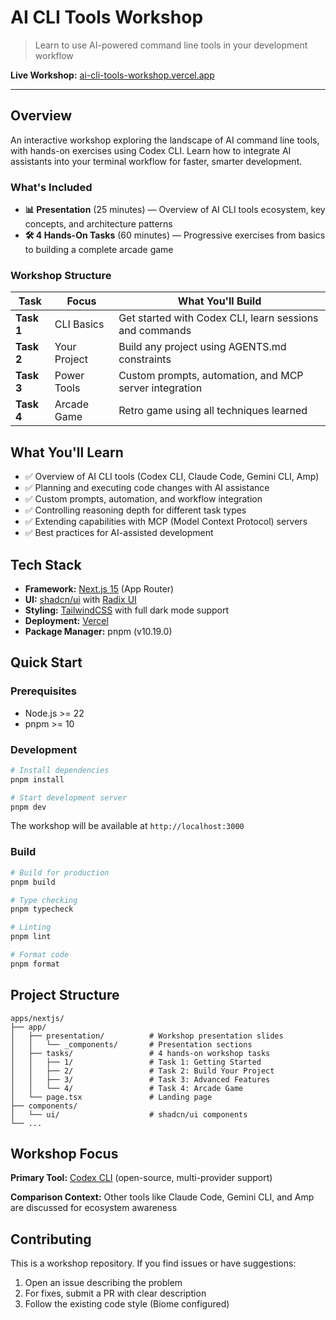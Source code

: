 # AI CLI Tools Workshop

> Learn to use AI-powered command line tools in your development workflow

**Live Workshop:** [ai-cli-tools-workshop.vercel.app](https://ai-cli-tools-workshop.vercel.app)

---

## Overview

An interactive workshop exploring the landscape of AI command line tools, with hands-on exercises using Codex CLI. Learn how to integrate AI assistants into your terminal workflow for faster, smarter development.

### What's Included

- **📊 Presentation** (25 minutes) — Overview of AI CLI tools ecosystem, key concepts, and architecture patterns
- **🛠️ 4 Hands-On Tasks** (60 minutes) — Progressive exercises from basics to building a complete arcade game

### Workshop Structure

| Task       | Focus        | What You'll Build                                       |
| ---------- | ------------ | ------------------------------------------------------- |
| **Task 1** | CLI Basics   | Get started with Codex CLI, learn sessions and commands |
| **Task 2** | Your Project | Build any project using AGENTS.md constraints           |
| **Task 3** | Power Tools  | Custom prompts, automation, and MCP server integration  |
| **Task 4** | Arcade Game  | Retro game using all techniques learned                 |

## What You'll Learn

- ✅ Overview of AI CLI tools (Codex CLI, Claude Code, Gemini CLI, Amp)
- ✅ Planning and executing code changes with AI assistance
- ✅ Custom prompts, automation, and workflow integration
- ✅ Controlling reasoning depth for different task types
- ✅ Extending capabilities with MCP (Model Context Protocol) servers
- ✅ Best practices for AI-assisted development

## Tech Stack

- **Framework:** [Next.js 15](https://nextjs.org/) (App Router)
- **UI:** [shadcn/ui](https://ui.shadcn.com/) with [Radix UI](https://www.radix-ui.com/)
- **Styling:** [TailwindCSS](https://tailwindcss.com/) with full dark mode support
- **Deployment:** [Vercel](https://vercel.com/)
- **Package Manager:** pnpm (v10.19.0)

## Quick Start

### Prerequisites

- Node.js >= 22
- pnpm >= 10

### Development

```bash
# Install dependencies
pnpm install

# Start development server
pnpm dev
```

The workshop will be available at `http://localhost:3000`

### Build

```bash
# Build for production
pnpm build

# Type checking
pnpm typecheck

# Linting
pnpm lint

# Format code
pnpm format
```

## Project Structure

```
apps/nextjs/
├── app/
│   ├── presentation/          # Workshop presentation slides
│   │   └── _components/       # Presentation sections
│   ├── tasks/                 # 4 hands-on workshop tasks
│   │   ├── 1/                 # Task 1: Getting Started
│   │   ├── 2/                 # Task 2: Build Your Project
│   │   ├── 3/                 # Task 3: Advanced Features
│   │   └── 4/                 # Task 4: Arcade Game
│   └── page.tsx               # Landing page
├── components/
│   └── ui/                    # shadcn/ui components
└── ...
```

## Workshop Focus

**Primary Tool:** [Codex CLI](https://developers.openai.com/codex/cli) (open-source, multi-provider support)

**Comparison Context:** Other tools like Claude Code, Gemini CLI, and Amp are discussed for ecosystem awareness

## Contributing

This is a workshop repository. If you find issues or have suggestions:

1. Open an issue describing the problem
2. For fixes, submit a PR with clear description
3. Follow the existing code style (Biome configured)
